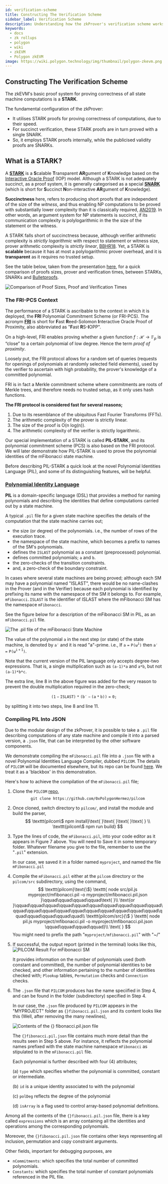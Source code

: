 ```yaml
---
id: verification-scheme
title: Constructing The Verification Scheme
sidebar_label: Verification Scheme
description: Understanding how the zkProver's verification scheme works
keywords:
  - docs
  - zk rollups
  - polygon
  - wiki
  - zkEVM
  - Polygon zkEVM
image: https://wiki.polygon.technology/img/thumbnail/polygon-zkevm.png
---
```


## Constructing The Verification Scheme

The zkEVM's basic proof system for proving correctness of all state machine computations is a **STARK**. 

The fundamental configuration of the zkProver:
- It utilises STARK proofs for proving correctness of computations, due to their speed.
- For succinct verification, these STARK proofs are in turn proved with a single SNARK.
- So, it employs STARK proofs internally, while the publicised validity proofs are SNARKs.

## What is a STARK?

A [**STARK**](https://eprint.iacr.org/2018/046.pdf) is a **S**calable **T**ransparent **AR**gument of **K**nowledge based on the [Interactive Oracle Proof](https://www.iacr.org/archive/tcc2016b/99850156/99850156.pdf) (IOP) model. Although a STARK is not adequately succinct, as a proof system, it is generally categorised as a special [**SNARK**](https://eprint.iacr.org/2011/443.pdf) (which is short for **S**uccinct **N**on-interactive **AR**gument of **K**nowledge).

**Succinctness** here, refers to producing short proofs that are independent of the size of the *witness*, and thus enabling NP computations to be proved with substantially lower complexity than it is classically required, [AN2019](https://www.di.ens.fr/~nitulesc/files/Survey-SNARKs.pdf). In other words, an argument system for NP statements is succinct, if its communication complexity is polylogarithmic in the the size of the statement or the witness.

A STARK falls short of succinctness because, although verifier arithmetic complexity is *strictly logarithmic* with respect to statement or witness size, prover arithmetic complexity is *strictly linear*, [BBHR18](https://eprint.iacr.org/2018/046.pdf). Yet, a STARK is **scalable** because it has at most a polylogarithmic prover overhead, and it is **transparent** as it requires no trusted setup.

See the table below, taken from the presentation [here](https://docs.google.com/presentation/d/1gfB6WZMvM9mmDKofFibIgsyYShdf0RV_Y8TLz3k1Ls0/edit#slide=id.g443ebc39b4_0_110), for a quick comparison of proofs sizes, prover and verification times, between STARKs, SNARKs and [Bulletproofs](https://eprint.iacr.org/2017/1066.pdf).

![Comparison of Proof Sizes, Proof and Verification Times](figures/fib9-stark-prf-sizes-times.png)

### The FRI-PCS Context

The performance of a STARK is ascribable to the context in which it is deployed, the **FRI** Polynomial Commitment Scheme (or FRI-PCS). The acronym [**FRI**](https://drops.dagstuhl.de/opus/volltexte/2018/9018/pdf/LIPIcs-ICALP-2018-14.pdf) is short for **F**ast **R**eed-Solomon **I**nteractive Oracle Proof of Proximity, also abbreviated as "**F**ast **R**S-**I**OPP".

On a high-level, FRI enables proving whether a given function $f : {\mathcal{H}} \to \mathbb{F}_p$ is “close” to a certain polynomial of low degree. Hence the term *proof of proximity*.

Loosely put, the FRI protocol allows for a random set of queries (requests for openings of polynomials at randomly selected field elements), used by the verifier to ascertain with high probability, the prover's knowledge of a committed polynomial.

FRI is in fact a Merkle commitment scheme where commitments are roots of Merkle trees, and therefore needs no trusted setup, as it only uses hash functions.

**The FRI protocol is considered fast for several reasons;**

1. Due to its resemblance of the ubiquitous Fast Fourier Transforms (FFTs). 
2. The arithmetic complexity of the prover is strictly linear.
3. The size of the proof is O(n log(n)). 
4. The arithmetic complexity of the verifier is strictly logarithmic.

Our special implementation of a STARK is called **PIL-STARK**, and its polynomial commitment scheme (PCS) is also based on the FRI protocol. We will later demonstrate how PIL-STARK is used to prove the polynomial identities of the mFibonacci state machine. 

Before describing PIL-STARK a quick look at the novel Polynomial Identities Language (PIL), and some of its distinguishing features, will be helpful.

### [Polynomial Identity Language](/docs/zkEVM/PIL/introduction.md)

**PIL** is a domain-specific language (DSL) that provides a method for naming polynomials and describing the identities that define computations carried out by a state machine. 

A typical $\texttt{.pil}$ file for a given state machine specifies the details of the computation that the state machine carries out; 

- the size (or degree) of the polynomials. i.e., the number of rows of the execution trace.
- the namespace of the state machine, which becomes a prefix to names of the SM's polynomials.
- defines the $\texttt{ISLAST}$ polynomial as a constant (preprocessed) polynomial.
- defines committed polynomials; $\texttt{a}$ and $\texttt{b}$.
- the zero-checks of the transition constraints.
- and, a zero-check of the boundary constraint.

In cases where several state machines are being proved; although each SM may have a polynomial named "ISLAST", there would be no name-clashes in the Prover (and in the Verifier) because each polynomial is identified by prefixing its name with the namespace of the SM it belongs to. For example, $\texttt{mFibonacci.ISLAST}$ is the identifier of ISLAST where the mFibonacci SM has the namespace $\texttt{mFibonacci}$.

See the figure below for a description of the mFibonacci SM in PIL, as an $\texttt{mFibonacci.pil}$ file.

![The .pil file of the mFibonacci State Machine](figures/fib10-pil-eg-mfibonacci.png)

The value of the polynomial $\mathtt{a}$ in the next step (or state) of the state machine, is denoted by $\mathtt{a'}$ and it is read "a"-prime. i.e., If $\mathtt{a = P(\omega^i)}$ then $\mathtt{a' = P(\omega^{i+1})}$.

Note that the current version of the PIL language only accepts degree-two expressions. That is, a single multiplication such as $\texttt{(a-1)*a}$ and $\texttt{a*b}$, but not $\texttt{(a-1)*b*c}$.

The extra line, $\text{line 8}$ in the above figure was added for the very reason to prevent the double multiplication required in the zero-check;

$$
\mathtt{(1-ISLAST) * (b' - (a*b)) = 0;}
$$

by splitting it into two steps, $\text{line 8}$ and $\text{line 11}$.

### Compiling PIL Into JSON

Due to the modular design of the zkProver, it is possible to take a $\texttt{.pil}$ file describing computations of any state machine and compile it into a parsed version, a $\texttt{.json}$ file, that can be interpreted by the other software components.

We demonstrate compiling the $\texttt{mFibonacci.pil}$ file into a $\texttt{.json}$ file with a novel Polynomial Identities Language Compiler, dubbed $\texttt{PILCOM}$. The details of $\texttt{PILCOM}$ will be documented elsewhere, but its repo can be found [here](https://github.com/0xPolygonHermez/pilcom). We treat it as a 'blackbox' in this demonstration.

Here's how to achieve the compilation of the $\texttt{mFibonacci.pil}$ file;

1. Clone the $\texttt{PILCOM}$ [repo](https://github.com/0xPolygonHermez/pilcom), 
   $$
   \texttt{git clone https://github.com/0xPolygonHermez/pilcom}
   $$

2. Once cloned, switch directory to $\texttt{pilcom/}$, and install the module and build the parser, 
   $$
   \texttt{pilcom\$ npm install}\text{ }\text{ }\text{ }\text{ } \\ 
    \texttt{pilcom\$ npm run build}
   $$

3. Type the lines of code, the $\texttt{mFibonacci.pil}$, into your code editor as it appears in Figure 7 above. You will need to Save it in some temporary folder. Whatever filename you give to the file, remember to use the "$\texttt{.pil}$" extension.

   In our case, we saved it in a folder named  $\texttt{myproject}$, and named the file  $\texttt{mFibonacci.pil}$

4. Compile the $\texttt{mFibonacci.pil}$ either at the $\texttt{pilcom}$ directory or the $\texttt{pilcom/src}$ subdirectory, using the command,
   $$
   \texttt{pilcom}\text{\$} \texttt{ node src/pil.js myproject/mfibonacci.pil -o myproject/mfibonacci.pil.json }\qquad\qquad\qquad\qquad\text{ }\\
   \text{or }\qquad\qquad\qquad\qquad\qquad\qquad\qquad\qquad\qquad\qquad\qquad\qquad\qquad\qquad\qquad\qquad\qquad\qquad\qquad\qquad\qquad\qquad\qquad\qquad\quad\\
   \texttt{pilcom/src}{\$ } \texttt{ node pil.js myproject/mfibonacci.pil -o myproject/mfibonacci.pil.json \qquad\qquad\qquad\qquad}\\
   \text{ }
   $$
   You might need to prefix the path "$\texttt{myproject/mfibonacci.pil}$" with "~/"  

5. If successful, the output report (printed in the terminal) looks like this, ![PILCOM Result For mFibonacci SM](figures/fib11-pilcom-res-mfibon.png) 

   It provides information on the number of polynomials used (both constant and committed), the number of polynomial identities to be checked, and other information pertaining to the number of identities checked with; $\texttt{Plookup}$ tables, $\texttt{Permutation}$ checks and $\texttt{Connection}$ checks.

6. The $\texttt{.json}$ file that $\texttt{PILCOM}$ produces has the name speciified in Step 4, and can be found in the folder (subdirectory) specified in Step 4.

   In our case, the $\texttt{.json}$ file produced by $\texttt{PILCOM}$ appears in the "MYPROJECT" folder as $\texttt{\{ \} fibonacci.pil.json}$ and its content looks like this (Well, after removing the many newlines),

   ![Contents of the {} fibonacci.pil.json file](figures/fib12-inside-parsed-pil.png)

   The $\texttt{\{ \} fibonacci.pil.json}$ file contains much more detail than the results seen in Step 5 above. For instance, it reflects the polynomial names prefixed with the state machine namespace $\texttt{mFibonacci}$ as stipulated to in the $\texttt{mFibonacci.pil}$ file. 

   Each polynomial is further described with four (4) attributes; 

   (a)  $\texttt{type}$ which specifies whether the polynomial is committed, constant or intermediate.

   (b)  $\texttt{id}$ is a unique identity associated to with the polynomial

   (c)  $\texttt{polDeg}$ reflects the degree of the polynomial

   (d) $\texttt{isArray}$ is a flag used to control array-based polynomial definitions.

Among all the contents of the $\texttt{\{ \} fibonacci.pil.json}$ file, there is a key called $\texttt{expressions}$ which is an array containing all the identities and operations among the corresponding polynomials.

Moreover, the $\texttt{\{ \} fibonacci.pil.json}$ file contains other keys representing all inclusion, permutation and copy constraint arguments.

Other fields, important for debugging purposes, are

- $\texttt{nCommitments}$: which specifies the total number of committed polynomials.
- $\texttt{Constants}$: which specifies the total number of constant polynomials referenced in the PIL file.
